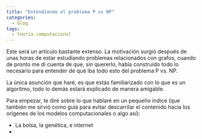 ```yaml
---
title: "Entendiendo el problema P vs NP"
categories:
  - blog
tags:
  - teoría computacional
---
```


Este será un artículo bastante extenso. La motivación surgió después de unas horas de estar estudiando problemas relacionados con grafos, cuando de pronto me di cuenta de que, sin quererlo, había construido todo lo necesario para entender de qué iba todo esto del problema P vs. NP.

La única asunción que haré, es que estás familiarizado con lo que es un algoritmo, todo lo demás estará explicado de manera amigable.

Para empezar, te diré sobre lo que hablaré en un pequeño índice (que también me sirvió como guía para evitar descarrilar el contenido hacia los orígenes de los modelos computacionales o algo así):

- La bolsa, la genética, e internet
- 